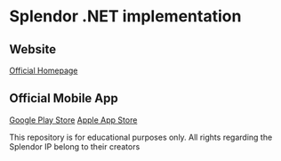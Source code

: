 # Splendor .NET implementation

## Website
[Official Homepage](https://www.spacecowboys.fr/splendor-english)

## Official Mobile App
[Google Play Store](https://play.google.com/store/apps/details?id=com.daysofwonder.Splendor.gp&hl=en)
[Apple App Store](https://apps.apple.com/us/app/splendor-the-board-game/id971215921)

This repository is for educational purposes only. All rights regarding the Splendor IP belong to their creators